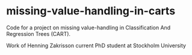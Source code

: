 # missing-value-handling-in-carts
Code for a project on missing value-handling in Classification And Regression Trees (CART).

Work of Henning Zakrisson current PhD student at Stockholm University
